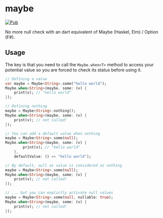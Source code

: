 # maybe

[![Pub](https://img.shields.io/pub/v/maybe.svg)](https://pub.dartlang.org/packages/maybe)

No more null check with an dart equivalent of Maybe (Haskel, Elm) / Option (F#).

## Usage

The key is that you need to call the `Maybe.when<T>` method to access your potential value so you are forced to check its status before using it.

```dart
// Defining a value
var maybe = Maybe<String>.some("hello world");
Maybe.when<String>(maybe, some: (v) {
    print(v); // "hello world"
});

// Defining nothing
maybe = Maybe<String>.nothing();
Maybe.when<String>(maybe, some: (v) {
    print(v); // not called!
});

// You can add a default value when nothing
maybe = Maybe<String>.some(null);
Maybe.when<String>(maybe, some: (v) {
        print(v); // "hello world"
    }, 
    defaultValue: () => "hello world");

// By default, null as value is considered as nothing
maybe = Maybe<String>.some(null);
Maybe.when<String>(maybe, some: (v) {
    print(v); // not called!
});

// ... but you can explictly activate null values
maybe = Maybe<String>.some(null, nullable: true);
Maybe.when<String>(maybe, some: (v) {
    print(v); // not called!
});
```